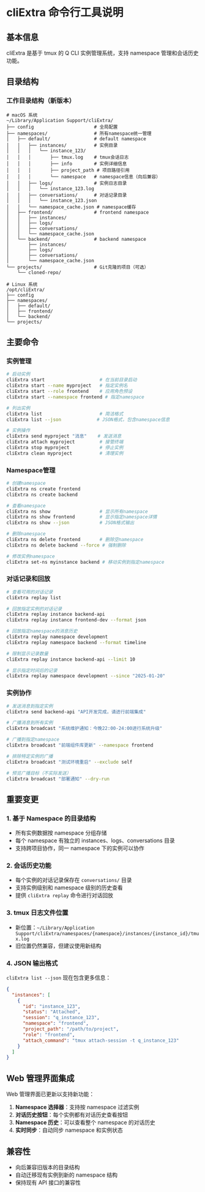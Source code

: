 # cliExtra 命令行工具说明

## 基本信息
cliExtra 是基于 tmux 的 Q CLI 实例管理系统，支持 namespace 管理和会话历史功能。

## 目录结构

### 工作目录结构（新版本）
```
# macOS 系统
~/Library/Application Support/cliExtra/
├── config                      # 全局配置
├── namespaces/                 # 所有namespace统一管理
│   ├── default/                # default namespace
│   │   ├── instances/          # 实例目录
│   │   │   └── instance_123/
│   │   │       ├── tmux.log    # tmux会话日志
│   │   │       ├── info        # 实例详细信息
│   │   │       ├── project_path # 项目路径引用
│   │   │       └── namespace   # namespace信息（向后兼容）
│   │   ├── logs/               # 实例日志目录
│   │   │   └── instance_123.log
│   │   ├── conversations/      # 对话记录目录
│   │   │   └── instance_123.json
│   │   └── namespace_cache.json # namespace缓存
│   ├── frontend/               # frontend namespace
│   │   ├── instances/
│   │   ├── logs/
│   │   ├── conversations/
│   │   └── namespace_cache.json
│   └── backend/                # backend namespace
│       ├── instances/
│       ├── logs/
│       ├── conversations/
│       └── namespace_cache.json
└── projects/                   # Git克隆的项目（可选）
    └── cloned-repo/

# Linux 系统
/opt/cliExtra/
├── config
├── namespaces/
│   ├── default/
│   ├── frontend/
│   └── backend/
└── projects/
```

## 主要命令

### 实例管理
```bash
# 启动实例
cliExtra start                    # 在当前目录启动
cliExtra start --name myproject   # 指定实例名
cliExtra start --role frontend    # 应用角色预设
cliExtra start --namespace frontend # 指定namespace

# 列出实例
cliExtra list                     # 简洁格式
cliExtra list --json             # JSON格式，包含namespace信息

# 实例操作
cliExtra send myproject "消息"    # 发送消息
cliExtra attach myproject         # 接管终端
cliExtra stop myproject           # 停止实例
cliExtra clean myproject          # 清理实例
```

### Namespace管理
```bash
# 创建namespace
cliExtra ns create frontend
cliExtra ns create backend

# 查看namespace
cliExtra ns show                  # 显示所有namespace
cliExtra ns show frontend         # 显示指定namespace详情
cliExtra ns show --json           # JSON格式输出

# 删除namespace
cliExtra ns delete frontend       # 删除空namespace
cliExtra ns delete backend --force # 强制删除

# 修改实例namespace
cliExtra set-ns myinstance backend # 移动实例到指定namespace
```

### 对话记录和回放
```bash
# 查看可用的对话记录
cliExtra replay list

# 回放指定实例的对话记录
cliExtra replay instance backend-api
cliExtra replay instance frontend-dev --format json

# 回放指定namespace的消息历史
cliExtra replay namespace development
cliExtra replay namespace backend --format timeline

# 限制显示记录数量
cliExtra replay instance backend-api --limit 10

# 显示指定时间后的记录
cliExtra replay namespace development --since "2025-01-20"
```

### 实例协作
```bash
# 发送消息到指定实例
cliExtra send backend-api "API开发完成，请进行前端集成"

# 广播消息到所有实例
cliExtra broadcast "系统维护通知：今晚22:00-24:00进行系统升级"

# 广播到指定namespace
cliExtra broadcast "前端组件库更新" --namespace frontend

# 排除特定实例的广播
cliExtra broadcast "测试环境重启" --exclude self

# 预览广播目标（不实际发送）
cliExtra broadcast "部署通知" --dry-run
```

## 重要变更

### 1. 基于 Namespace 的目录结构
- 所有实例数据按 namespace 分组存储
- 每个 namespace 有独立的 instances、logs、conversations 目录
- 支持跨项目协作，同一 namespace 下的实例可以协作

### 2. 会话历史功能
- 每个实例的对话记录保存在 `conversations/` 目录
- 支持实例级别和 namespace 级别的历史查看
- 提供 `cliExtra replay` 命令进行对话回放

### 3. tmux 日志文件位置
- 新位置：`~/Library/Application Support/cliExtra/namespaces/{namespace}/instances/{instance_id}/tmux.log`
- 旧位置仍然兼容，但建议使用新结构

### 4. JSON 输出格式
`cliExtra list --json` 现在包含更多信息：
```json
{
  "instances": [
    {
      "id": "instance_123",
      "status": "Attached",
      "session": "q_instance_123",
      "namespace": "frontend",
      "project_path": "/path/to/project",
      "role": "frontend",
      "attach_command": "tmux attach-session -t q_instance_123"
    }
  ]
}
```

## Web 管理界面集成

Web 管理界面已更新以支持新功能：

1. **Namespace 选择器**：支持按 namespace 过滤实例
2. **对话历史按钮**：每个实例都有对话历史查看按钮
3. **Namespace 历史**：可以查看整个 namespace 的对话历史
4. **实时同步**：自动同步 namespace 和实例状态

## 兼容性

- 向后兼容旧版本的目录结构
- 自动迁移现有实例到新的 namespace 结构
- 保持现有 API 接口的兼容性